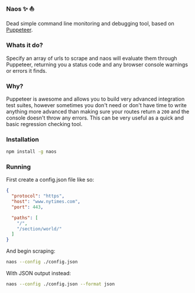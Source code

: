 ### Naos ✨ ⛵️
Dead simple command line monitoring and debugging tool, based on [Puppeteer](https://github.com/GoogleChrome/puppeteer).

### Whats it do?
Specify an array of urls to scrape and naos will evaluate them through Puppeteer, returning you a status code
and any browser console warnings or errors it finds.

### Why?
Puppeteer is awesome and allows you to build very advanced integration test suites, however sometimes you
don't need or don't have time to write anything more advanced than making sure your routes return a `200` and
the console doesn't throw any errors. This can be very useful as a quick and basic regression checking tool.

### Installation
```sh
npm install -g naos
```

### Running

First create a config.json file like so:
```json
{
  "protocol": "https",
  "host": "www.nytimes.com",
  "port": 443,

  "paths": [
    "/",
    "/section/world/"
  ]
}

```

And begin scraping:

```sh
naos --config ./config.json
```

With JSON output instead:
```sh
naos --config ./config.json --format json
```
